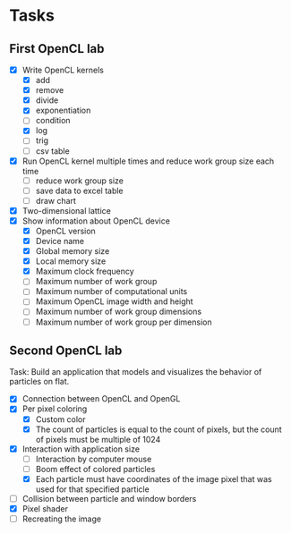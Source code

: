 # Tasks
## First OpenCL lab
- [x] Write OpenCL kernels
    - [x] add
    - [x] remove
    - [x] divide
    - [x] exponentiation
    - [ ] condition
    - [x] log
    - [ ] trig
    - [ ] csv table
- [x] Run OpenCL kernel multiple times and reduce work group size each time
    - [ ] reduce work group size
    - [ ] save data to excel table
    - [ ] draw chart
- [x] Two-dimensional lattice
- [x] Show information about OpenCL device
    - [x] OpenCL version
    - [x] Device name
    - [x] Global memory size
    - [x] Local memory size
    - [x] Maximum clock frequency
    - [ ] Maximum number of work group
    - [ ] Maximum number of computational units
    - [ ] Maximum OpenCL image width and height
    - [ ] Maximum number of work group dimensions
    - [ ] Maximum number of work group per dimension

## Second OpenCL lab
Task: Build an application that models and visualizes the behavior of particles on flat.

- [x] Connection between OpenCL and OpenGL
- [x] Per pixel coloring
    - [x] Custom color
    - [x] The count of particles is equal to the count of pixels, but the count of pixels must be multiple of 1024
- [x] Interaction with application size
    - [ ] Interaction by computer mouse
    - [ ] Boom effect of colored particles
    - [x] Each particle must have coordinates of the image pixel that was used for that specified particle
- [ ] Collision between particle and window borders
- [x] Pixel shader
- [ ] Recreating the image